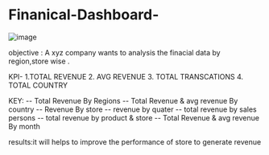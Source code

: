 # Finanical-Dashboard-
![image](https://github.com/sahil07codac/Fanatical-Dashboard-/assets/141804728/c1ee51ec-34bf-440a-bb7f-f21c7473c034)

objective : A xyz company wants to analysis the finacial data by region,store wise .



KPI- 
1.TOTAL REVENUE
2. AVG REVENUE
3. TOTAL TRANSCATIONS
4. TOTAL COUNTRY


KEY:
-- Total Revenue By Regions
-- Total Revenue & avg revenue By country 
-- Revenue By store
-- revenue by quater
-- total revenue by sales persons
-- total revenue by product & store 
-- Total Revenue & avg revenue By  month


results:it will helps to improve the performance of store to generate revenue

